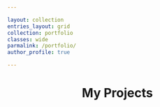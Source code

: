 ```yaml
---

layout: collection
entries_layout: grid
collection: portfolio
classes: wide
parmalink: /portfolio/
author_profile: true

---
```


<h1 align="center">
	My Projects
</h1>
<br>